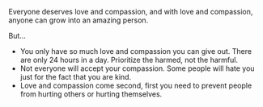 Everyone deserves love and compassion, and with love and compassion, anyone can grow into an amazing person.

But...

 - You only have so much love and compassion you can give out. There are only 24 hours in a day. Prioritize the harmed, not the harmful.
 - Not everyone will accept your compassion. Some people will hate you just for the fact that you are kind.
 - Love and compassion come second, first you need to prevent people from hurting others or hurting themselves.
